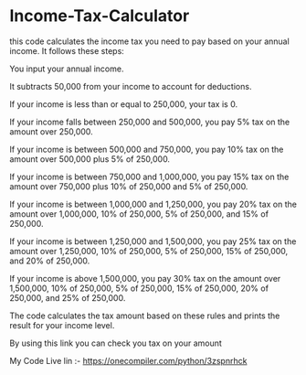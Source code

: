 # Income-Tax-Calculator

this code calculates the income tax you need to pay based on your annual income. It follows these steps:

You input your annual income.

It subtracts 50,000 from your income to account for deductions.

If your income is less than or equal to 250,000, your tax is 0.

If your income falls between 250,000 and 500,000, you pay 5% tax on the amount over 250,000.

If your income is between 500,000 and 750,000, you pay 10% tax on the amount over 500,000 plus 5% of 250,000.

If your income is between 750,000 and 1,000,000, you pay 15% tax on the amount over 750,000 plus 10% of 250,000 and 5% of 250,000.

If your income is between 1,000,000 and 1,250,000, you pay 20% tax on the amount over 1,000,000, 10% of 250,000, 5% of 250,000, and 15% of 250,000.

If your income is between 1,250,000 and 1,500,000, you pay 25% tax on the amount over 1,250,000, 10% of 250,000, 5% of 250,000, 15% of 250,000, and 20% of 250,000.

If your income is above 1,500,000, you pay 30% tax on the amount over 1,500,000, 10% of 250,000, 5% of 250,000, 15% of 250,000, 20% of 250,000, and 25% of 250,000.

The code calculates the tax amount based on these rules and prints the result for your income level.


By using this link you can check you tax on your amount

My Code Live lin :- https://onecompiler.com/python/3zspnrhck
